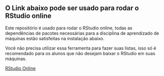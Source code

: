 ## O Link abaixo pode ser usado para rodar o RStudio online

Este repositório é usado para rodar o RStudio online, todas as dependências de pacotes necessárias para a disciplina de aprendizado de máquinas estão satisfeitas na instalação abaixo. 

Você não precisa utilizar essa ferramenta para fazer suas listas, isso só é recomendado para os alunos que não desejam baixar o RStudio em suas máquinas.

[RStudio Online](https://mybinder.org/v2/gh/Prof-Saul-Leite/RStudio.git/master)